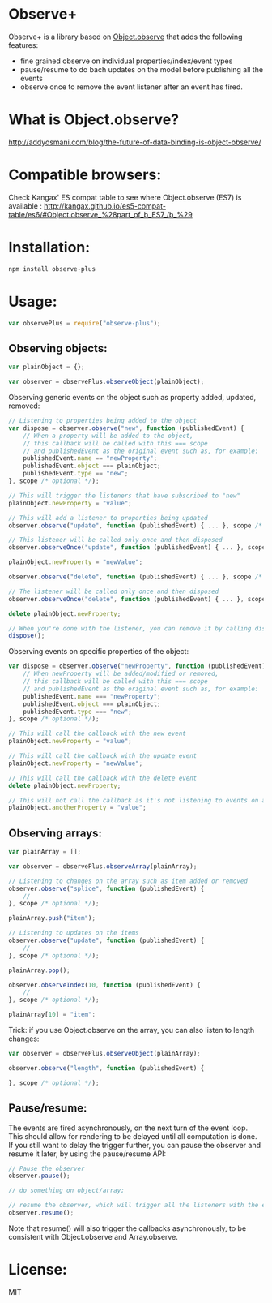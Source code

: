 Observe+
===========

Observe+ is a library based on [Object.observe](http://wiki.ecmascript.org/doku.php?id=harmony:observe) that adds the following features:

- fine grained observe on individual properties/index/event types
- pause/resume to do bach updates on the model before publishing all the events
- observe once to remove the event listener after an event has fired.

What is Object.observe?
========================

http://addyosmani.com/blog/the-future-of-data-binding-is-object-observe/

Compatible browsers:
====================

Check Kangax' ES compat table to see where Object.observe (ES7) is available : http://kangax.github.io/es5-compat-table/es6/#Object.observe_%28part_of_b_ES7_/b_%29

Installation:
=============

```bash
npm install observe-plus
```

Usage:
=====

```js
var observePlus = require("observe-plus");
```

Observing objects:
------------------

```js
var plainObject = {};

var observer = observePlus.observeObject(plainObject);
```

Observing generic events on the object such as property added, updated, removed:

```js
// Listening to properties being added to the object
var dispose = observer.observe("new", function (publishedEvent) {
	// When a property will be added to the object,
	// this callback will be called with this === scope
	// and publishedEvent as the original event such as, for example:
	publishedEvent.name == "newProperty";
	publishedEvent.object === plainObject;
	publishedEvent.type == "new";
}, scope /* optional */);

// This will trigger the listeners that have subscribed to "new"
plainObject.newProperty = "value";

// This will add a listener to properties being updated
observer.observe("update", function (publishedEvent) { ... }, scope /* optional */);

// This listener will be called only once and then disposed
observer.observeOnce("update", function (publishedEvent) { ... }, scope /* optional */);

plainObject.newProperty = "newValue";

observer.observe("delete", function (publishedEvent) { ... }, scope /* optional */);

// The listener will be called only once and then disposed
observer.observeOnce("delete", function (publishedEvent) { ... }, scope /* optional */);

delete plainObject.newProperty;

// When you're done with the listener, you can remove it by calling dispose:
dispose();
```

Observing events on specific properties of the object:

```js
var dispose = observer.observe("newProperty", function (publishedEvent) {
	// When newProperty will be added/modified or removed,
	// this callback will be called with this === scope
	// and publishedEvent as the original event such as, for example:
	publishedEvent.name === "newProperty";
	publishedEvent.object === plainObject;
	publishedEvent.type === "new";
}, scope /* optional */);

// This will call the callback with the new event
plainObject.newProperty = "value";

// This will call the callback with the update event
plainObject.newProperty = "newValue";

// This will call the callback with the delete event
delete plainObject.newProperty;

// This will not call the callback as it's not listening to events on anotherProperty
plainObject.anotherProperty = "value";
```

Observing arrays:
-----------------

```js
var plainArray = [];

var observer = observePlus.observeArray(plainArray);
```

```js
// Listening to changes on the array such as item added or removed
observer.observe("splice", function (publishedEvent) {
	//
}, scope /* optional */);

plainArray.push("item");

// Listening to updates on the items
observer.observe("update", function (publishedEvent) {
	//
}, scope /* optional */);

plainArray.pop();

observer.observeIndex(10, function (publishedEvent) {
	//
}, scope /* optional */);

plainArray[10] = "item":
```

Trick: if you use Object.observe on the array, you can also listen to length changes:

```js
var observer = observePlus.observeObject(plainArray);

observer.observe("length", function (publishedEvent) {

}, scope /* optional */);
```

Pause/resume:
-------------

The events are fired asynchronously, on the next turn of the event loop. This should allow for rendering to be delayed until all computation is done. If you still want to delay the trigger further, you can pause the observer and resume it later, by using the pause/resume API:

```js
// Pause the observer
observer.pause();

// do something on object/array;

// resume the observer, which will trigger all the listeners with the events:
observer.resume();
```

Note that resume() will also trigger the callbacks asynchronously, to be consistent with Object.observe and Array.observe.

License:
========

MIT